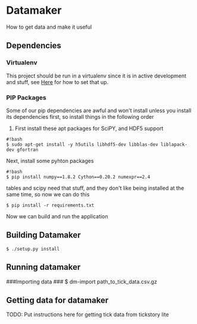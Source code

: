 # Datamaker #

How to get data and make it useful

## Dependencies ##
### Virtualenv ###
This project should be run in a virtualenv since it is in active development and stuff, see [Here](http://virtualenvwrapper.readthedocs.org/en/latest/) for how to set that up.
### PIP Packages ###
Some of our pip dependencies are awful and won't install unless you install its dependencies first, so install things in the following order

1. First install these apt packages for SciPY, and HDF5 support
```
#!bash
$ sudo apt-get install -y h5utils libhdf5-dev libblas-dev liblapack-dev gfortran

```
Next, install some pyhton packages
```
#!bash
$ pip install numpy==1.8.2 Cython==0.20.2 numexpr==2.4
```
tables and scipy need that stuff, and they don't like being installed at the same time, so now we can do this

```
$ pip install -r requirements.txt
```
Now we can build and run the application


## Building Datamaker ##
    $ ./setup.py install
## Running datamaker ##
###Importing data ###
    $ dm-import path_to_tick_data.csv.gz

## Getting data for datamaker ##
TODO: Put instructions here for getting tick data from tickstory lite
